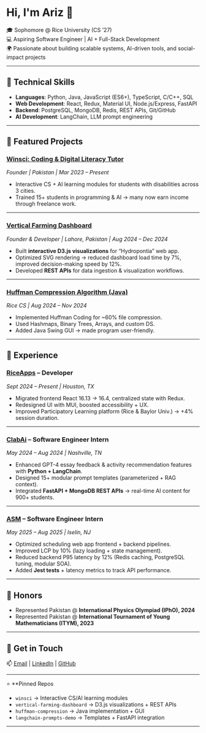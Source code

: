 # Hi, I'm Ariz 👋

🎓 Sophomore @ Rice University (CS ’27)  
💻 Aspiring Software Engineer | AI + Full-Stack Development  
🌍 Passionate about building scalable systems, AI-driven tools, and social-impact projects  

---

## 🔧 Technical Skills
- **Languages**: Python, Java, JavaScript (ES6+), TypeScript, C/C++, SQL  
- **Web Development**: React, Redux, Material UI, Node.js/Express, FastAPI  
- **Backend**: PostgreSQL, MongoDB, Redis, REST APIs, Git/GitHub  
- **AI Development**: LangChain, LLM prompt engineering  

---

## 🚀 Featured Projects

### [Winsci: Coding & Digital Literacy Tutor](#)  
*Founder | Pakistan | Mar 2023 – Present*  
- Interactive CS + AI learning modules for students with disabilities across 3 cities.  
- Trained 15+ students in programming & AI → many now earn income through freelance work.  

---

### [Vertical Farming Dashboard](#)  
*Founder & Developer | Lahore, Pakistan | Aug 2024 – Dec 2024*  
- Built **interactive D3.js visualizations** for “Hydropontia” web app.  
- Optimized SVG rendering → reduced dashboard load time by 7%, improved decision-making speed by 12%.  
- Developed **REST APIs** for data ingestion & visualization workflows.  

---

### [Huffman Compression Algorithm (Java)](#)  
*Rice CS | Aug 2024 – Nov 2024*  
- Implemented Huffman Coding for ~60% file compression.  
- Used Hashmaps, Binary Trees, Arrays, and custom DS.  
- Added Java Swing GUI → made program user-friendly.  

---

## 💼 Experience

### [RiceApps](#) – Developer  
*Sept 2024 – Present | Houston, TX*  
- Migrated frontend React 16.13 → 16.4, centralized state with Redux.  
- Redesigned UI with MUI, boosted accessibility + UX.  
- Improved Participatory Learning platform (Rice & Baylor Univ.) → +4% session duration.  

---

### [ClabAi](#) – Software Engineer Intern  
*May 2024 – Aug 2024 | Nashville, TN*  
- Enhanced GPT-4 essay feedback & activity recommendation features with **Python + LangChain**.  
- Designed 15+ modular prompt templates (parameterized + RAG context).  
- Integrated **FastAPI + MongoDB REST APIs** → real-time AI content for 900+ students.  

---

### [ASM](#) – Software Engineer Intern  
*May 2025 – Aug 2025 | Iselin, NJ*  
- Optimized scheduling web app frontend + backend pipelines.  
- Improved LCP by 10% (lazy loading + state management).  
- Reduced backend P95 latency by 12% (Redis caching, PostgreSQL tuning, modular SOA).  
- Added **Jest tests** + latency metrics to track API performance.  

---

## 🏅 Honors
- Represented Pakistan @ **International Physics Olympiad (IPhO), 2024**  
- Represented Pakistan @ **International Tournament of Young Mathematicians (ITYM), 2023**

---

## 📌 Get in Touch
📫 [Email](mailto:an105@rice.edu) | [LinkedIn](https://www.linkedin.com/in/ariznaeem/) | [GitHub](https://github.com/ArizNaeem9)  

---

⭐️ **Pinned Repos
- `winsci` → Interactive CS/AI learning modules  
- `vertical-farming-dashboard` → D3.js visualizations + REST APIs  
- `huffman-compression` → Java implementation + GUI  
- `langchain-prompts-demo` → Templates + FastAPI integration  

---
